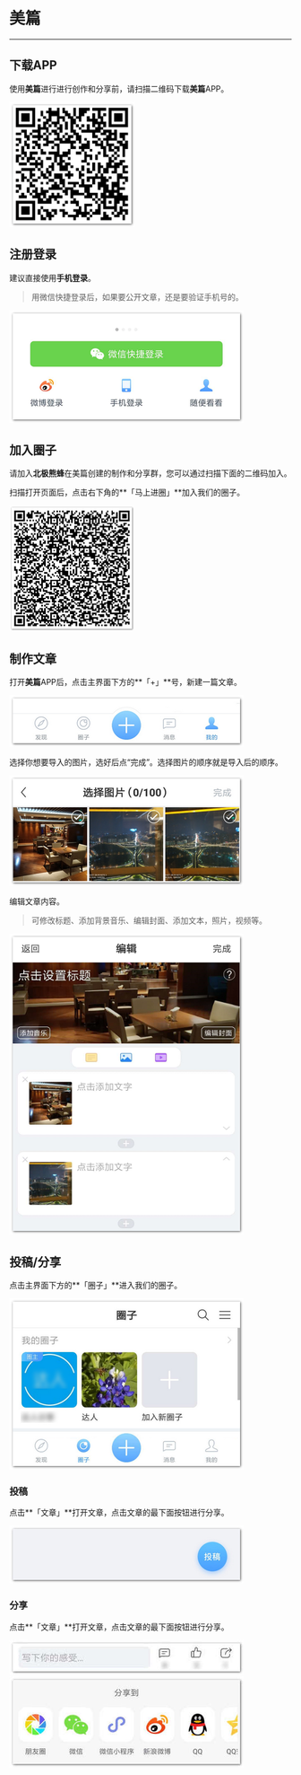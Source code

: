 # **美篇**

---

<extoc></extoc>

## **下载APP**

使用**美篇**进行进行创作和分享前，请扫描二维码下载**美篇**APP。

![](/assets/美篇-下载二维码.png)

## **注册登录**

建议直接使用**手机登录**。

> 用微信快捷登录后，如果要公开文章，还是要验证手机号的。

![](/assets/美篇-注册登录.png)

## **加入圈子**

请加入**北极熊蜂**在美篇创建的制作和分享群，您可以通过扫描下面的二维码加入。

扫描打开页面后，点击右下角的**「马上进圈」**加入我们的圈子。

![](/assets/美篇-群二维码.png)

## **制作文章**

打开**美篇**APP后，点击主界面下方的**「+」**号，新建一篇文章。

![](/assets/美篇-新增.png)

选择你想要导入的图片，选好后点“完成”。选择图片的顺序就是导入后的顺序。

![](/assets/美篇-选图.png)

编辑文章内容。

> 可修改标题、添加背景音乐、编辑封面、添加文本，照片，视频等。

![](/assets/美篇-编辑.png)

## **投稿/分享**

点击主界面下方的**「圈子」**进入我们的圈子。

![](/assets/美篇-分享.png)

### **投稿**

点击**「文章」**打开文章，点击文章的最下面按钮进行分享。

![](/assets/美篇-投稿.png)

### **分享**

点击**「文章」**打开文章，点击文章的最下面按钮进行分享。

![](/assets/美篇-分享按钮.jpg)
![](/assets/美篇-分享到.jpg)
